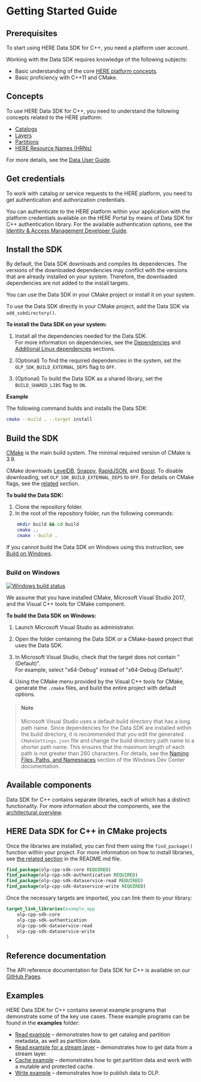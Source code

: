 # Getting Started Guide

## Prerequisites

To start using HERE Data SDK for C++, you need a platform user account.

Working with the Data SDK requires knowledge of the following subjects:

- Basic understanding of the core [HERE platform concepts](#concepts).
- Basic proficiency with C++11 and CMake.

## Concepts

To use HERE Data SDK for C++, you need to understand the following concepts related to the HERE platform:

- [Catalogs](https://developer.here.com/documentation/data-user-guide/portal/layers/catalogs.html)
- [Layers](https://developer.here.com/documentation/data-user-guide/portal/layers/layers.html)
- [Partitions](https://developer.here.com/documentation/data-user-guide/portal/layers/partitions.html)
- [HERE Resource Names (HRNs)](https://developer.here.com/documentation/data-user-guide/shared_content/topics/concepts/hrn.html)

For more details, see the [Data User Guide](https://developer.here.com/documentation/data-user-guide/index.html).

## Get credentials

To work with catalog or service requests to the HERE platform, you need to get authentication and authorization credentials.

You can authenticate to the HERE platform within your application with the platform credentials available on the HERE Portal by means of Data SDK for C++ authentication library. For the available authentication options, see the [Identity & Access Management Developer Guide](https://developer.here.com/documentation/identity-access-management/dev_guide/index.html).

## Install the SDK

By default, the Data SDK downloads and compiles its dependencies. The versions of the downloaded dependencies may conflict with the versions that are already installed on your system. Therefore, the downloaded dependencies are not added to the install targets.

You can use the Data SDK in your CMake project or install it on your system.

Тo use the Data SDK directly in your CMake project, add the Data SDK via `add_subdirectory()`.

**To install the Data SDK on your system:**

1. Install all the dependencies needed for the Data SDK.<br>For more information on dependencies, see the [Dependencies](#dependencies) and [Additional Linux dependencies](#additional-linux-dependencies) sections.

2. (Optional) To find the required dependencies in the system, set the `OLP_SDK_BUILD_EXTERNAL_DEPS` flag to `OFF`.

3. (Optional) To build the Data SDK as a shared library, set the `BUILD_SHARED_LIBS` flag to `ON`.

**Example**

The following command builds and installs the Data SDK:

```bash
cmake --build . --target install
```

## Build the SDK

<a href="https://cmake.org/download/" target="_blank">CMake</a> is the main build system. The minimal required version of CMake is 3.9.

CMake downloads <a href="https://github.com/google/leveldb" target="_blank">LevelDB</a>, <a href="https://github.com/google/snappy" target="_blank">Snappy</a>, <a href="https://github.com/Tencent/rapidjson" target="_blank">RapidJSON</a>, and <a href="https://www.boost.org/" target="_blank">Boost</a>. To disable downloading, set `OLP_SDK_BUILD_EXTERNAL_DEPS` to `OFF`. For details on CMake flags, see the [related](#cmake-flags) section.

**To build the Data SDK:**

1. Clone the repository folder.
2. In the root of the repository folder, run the following commands:

```bash
    mkdir build && cd build
    cmake ..
    cmake --build .
```

If you cannot build the Data SDK on Windows using this instruction, see [Build on Windows](#build-on-windows).

<h6 id="build-on-windows"></h6>

### Build on Windows

<a href="https://dev.azure.com/heremaps/here-data-sdk/_build/latest?definitionId=3&branchName=master" target="_blank"><img src="https://dev.azure.com/heremaps/here-data-sdk/_apis/build/status/heremaps.here-data-sdk-cpp?branchName=master&jobName=Windows_build" alt="Windows build status"/></a>

We assume that you have installed CMake, Microsoft Visual Studio 2017, and the Visual C++ tools for CMake component.

**To build the Data SDK on Windows:**

1. Launch Microsoft Visual Studio as administrator.

2. Open the folder containing the Data SDK or a CMake-based project that uses the Data SDK.

3. In Microsoft Visual Studio, check that the target does not contain "(Default)".<br>For example, select "x64-Debug" instead of "x64-Debug (Default)".

4. Using the CMake menu provided by the Visual C++ tools for CMake, generate the `.cmake` files, and build the entire project with default options.

> #### Note
> Microsoft Visual Studio uses a default build directory that has a long path name. Since dependencies for the Data SDK are installed within the build directory, it is recommended that you edit the generated `CMakeSettings.json` file and change the build directory path name to a shorter path name. This ensures that the maximum length of each path is not greater than 260 characters. For details, see the <a href="https://docs.microsoft.com/en-us/windows/desktop/fileio/naming-a-file" target="_blank">Naming Files, Paths, and Namespaces</a> section of the Windows Dev Center documentation.

## Available components

Data SDK for C++ contains separate libraries, each of which has a distinct functionality. For more information about the components, see the [architectural overview](OverallArchitecture.md).

## HERE Data SDK for C++ in CMake projects

Once the libraries are installed, you can find them using the `find_package()` function within your project. For more information on how to install libraries, see [the related section](../README.md#install-the-sdk) in the README.md file.

```CMake
find_package(olp-cpp-sdk-core REQUIRED)
find_package(olp-cpp-sdk-authentication REQUIRED)
find_package(olp-cpp-sdk-dataservice-read REQUIRED)
find_package(olp-cpp-sdk-dataservice-write REQUIRED)
```

Once the necessary targets are imported, you can link them to your library:

```CMake
target_link_libraries(example_app
    olp-cpp-sdk-core
    olp-cpp-sdk-authentication
    olp-cpp-sdk-dataservice-read
    olp-cpp-sdk-dataservice-write
)
```

## Reference documentation

The API reference documentation for Data SDK for C++ is available on our [GitHub Pages](https://heremaps.github.io/here-data-sdk-cpp/).

## Examples

HERE Data SDK for C++ contains several example programs that demonstrate some of the key use cases. These example programs can be found in the **examples** folder:

- [Read example](dataservice-read-catalog-example.md) – demonstrates how to get catalog and partition metadata, as well as partition data.
- [Read example for a stream layer](dataservice-read-from-stream-layer-example.md) – demonstrates how to get data from a stream layer.
- [Cache example](dataservice-cache-example.md) – demonstrates how to get partition data and work with a mutable and protected cache.
- [Write example](dataservice-write-example.md) – demonstrates how to publish data to OLP.

